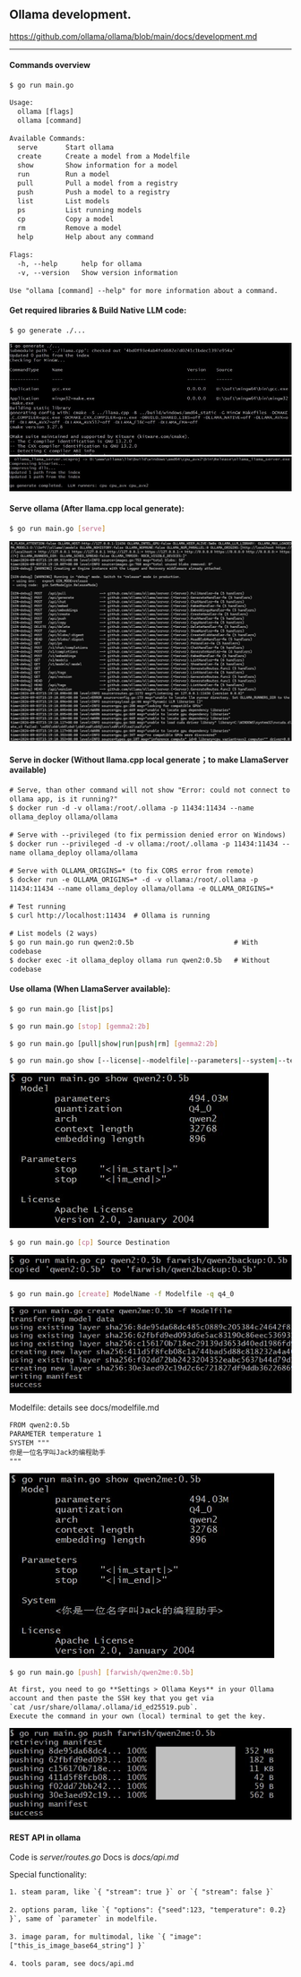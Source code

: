 
## Ollama development.

https://github.com/ollama/ollama/blob/main/docs/development.md

---

#### Commands overview

```bash
$ go run main.go
```

```
Usage:
  ollama [flags]
  ollama [command]

Available Commands:
  serve       Start ollama
  create      Create a model from a Modelfile
  show        Show information for a model
  run         Run a model
  pull        Pull a model from a registry
  push        Push a model to a registry
  list        List models
  ps          List running models
  cp          Copy a model
  rm          Remove a model
  help        Help about any command

Flags:
  -h, --help      help for ollama
  -v, --version   Show version information

Use "ollama [command] --help" for more information about a command.
```

#### Get required libraries & Build Native LLM code:

```bash
$ go generate ./...
```

![go_generate_start](ollama_go_generate_start.jpg)
![go_generate_finish](ollama_go_generate_finish.jpg)


#### Serve ollama (After llama.cpp local generate):

```bash
$ go run main.go [serve]
```
![go_run_main.go_serve](ollama_go_run_main.go_serve.jpg)

#### Serve in docker (Without llama.cpp local generate；to make LlamaServer available)

```
# Serve, than other command will not show "Error: could not connect to ollama app, is it running?"
$ docker run -d -v ollama:/root/.ollama -p 11434:11434 --name ollama_deploy ollama/ollama

# Serve with --privileged (to fix permission denied error on Windows)
$ docker run --privileged -d -v ollama:/root/.ollama -p 11434:11434 --name ollama_deploy ollama/ollama

# Serve with OLLAMA_ORIGINS=* (to fix CORS error from remote)
$ docker run -e OLLAMA_ORIGINS=* -d -v ollama:/root/.ollama -p 11434:11434 --name ollama_deploy ollama/ollama -e OLLAMA_ORIGINS=*

# Test running
$ curl http://localhost:11434  # Ollama is running

# List models (2 ways)
$ go run main.go run qwen2:0.5b                         # With codebase
$ docker exec -it ollama_deploy ollama run qwen2:0.5b   # Without codebase
```

#### Use ollama (When LlamaServer available):

```bash
$ go run main.go [list|ps]
```

```bash
$ go run main.go [stop] [gemma2:2b]
```

```bash
$ go run main.go [pull|show|run|push|rm] [gemma2:2b]
```

```bash
$ go run main.go show [--license|--modelfile|--parameters|--system|--template] [gemma2:2b]
```

![ollama_show_model](ollama_show_model.jpg)

```bash
$ go run main.go [cp] Source Destination
```
![ollama_cp_model](ollama_cp_model.jpg)

```bash
$ go run main.go [create] ModelName -f Modelfile -q q4_0
```

![ollama_create_model](ollama_create_model.jpg)

Modelfile: details see docs/modelfile.md
```
FROM qwen2:0.5b
PARAMETER temperature 1
SYSTEM """
你是一位名字叫Jack的编程助手
"""
```
![ollama_show_model_created](ollama_show_model_created.jpg)


```bash
$ go run main.go [push] [farwish/qwen2me:0.5b]
```
``` 
At first, you need to go **Settings > Ollama Keys** in your Ollama account and then paste the SSH key that you get via
`cat /usr/share/ollama/.ollama/id_ed25519.pub`.
Execute the command in your own (local) terminal to get the key.
```

![ollama_push_model](ollama_push_model.jpg)


#### REST API in ollama

Code is *server/routes.go*
Docs is *docs/api.md*

Special functionality:
```
1. steam param, like `{ "stream": true }` or `{ "stream": false }`

2. options param, like `{ "options": {"seed":123, "temperature": 0.2} }`, same of `parameter` in modelfile. 

3. image param, for multimodal, like `{ "image": ["this_is_image_base64_string"] }`

4. tools param, see docs/api.md
```








